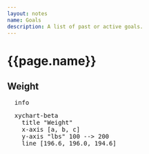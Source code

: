 ```yaml
---
layout: notes
name: Goals
description: A list of past or active goals.
---
```

<h1>{{page.name}}</h1>


<h2>Weight</h2>

<pre class="mermaid" >
  info
</pre>

<pre class="mermaid" >
  xychart-beta
    title "Weight" 
    x-axis [a, b, c] 
    y-axis "lbs" 100 --> 200
    line [196.6, 196.0, 194.6]
</pre>

